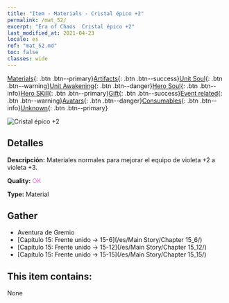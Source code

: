 ```yaml
---
title: "Item - Materials - Cristal épico +2"
permalink: /mat_52/
excerpt: "Era of Chaos  Cristal épico +2"
last_modified_at: 2021-04-23
locale: es
ref: "mat_52.md"
toc: false
classes: wide
---
```

 [Materials](/ItemsES/){: .btn .btn--primary}[Artifacts](/ItemsES/Artifacts/){: .btn .btn--success}[Unit Soul](/ItemsES/UnitSoul/){: .btn .btn--warning}[Unit Awakening](/ItemsES/UnitAwakening/){: .btn .btn--danger}[Hero Soul](/ItemsES/HeroSoul/){: .btn .btn--info}[Hero SKill](/ItemsES/HeroSkill/){: .btn .btn--primary}[Gift](/ItemsES/Gift/){: .btn .btn--success}[Event related](/ItemsES/Events/){: .btn .btn--warning}[Avatars](/ItemsES/Avatars/){: .btn .btn--danger}[Consumables](/ItemsES/Consumables/){: .btn .btn--info}[Unknown](/ItemsES/Unknown/){: .btn .btn--primary}

 ![Cristal épico +2](/images/t/i_cailiao_shuijing2.png)

## Detalles
 **Descripción:** Materiales normales para mejorar el equipo de violeta +2 a violeta +3.

 **Quality:** <span style="color: #DA70D6">OK</span>

 **Type:** Material

## Gather

*    Aventura de Gremio 
*    [Capítulo 15: Frente unido -> 15-6](/es/Main Story/Chapter 15_6/) 
*    [Capítulo 15: Frente unido -> 15-12](/es/Main Story/Chapter 15_12/) 
*    [Capítulo 15: Frente unido -> 15-15](/es/Main Story/Chapter 15_15/) 

## This item contains:

  None

